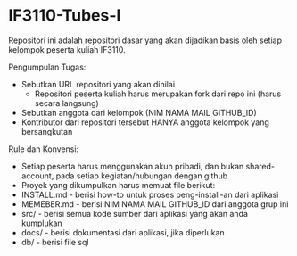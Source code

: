 IF3110-Tubes-I
==============
Repositori ini adalah repositori dasar yang akan dijadikan basis oleh setiap kelompok peserta kuliah IF3110. 

Pengumpulan Tugas:
- Sebutkan URL repositori yang akan dinilai
  - Repositori peserta kuliah harus merupakan fork dari repo ini (harus secara langsung)
- Sebutkan anggota dari kelompok (NIM NAMA MAIL GITHUB_ID)
- Kontributor dari repositori tersebut HANYA anggota kelompok yang bersangkutan

Rule dan Konvensi:
- Setiap peserta harus menggunakan akun pribadi, dan bukan shared-account, pada setiap kegiatan/hubungan dengan github
- Proyek yang dikumpulkan harus memuat file berikut:
- INSTALL.md - berisi how-to untuk proses peng-install-an dari aplikasi
- MEMEBER.md - berisi NIM NAMA MAIL GITHUB_ID dari anggota grup ini
- src/ - berisi semua kode sumber dari aplikasi yang akan anda kumplukan
- docs/ - berisi dokumentasi dari aplikasi, jika diperlukan
- db/ - berisi file sql
